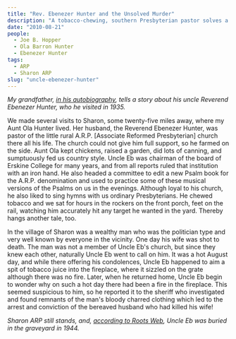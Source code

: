 ```yaml
---
title: "Rev. Ebenezer Hunter and the Unsolved Murder"
description: "A tobacco-chewing, southern Presbyterian pastor solves a crime."
date: "2010-08-21"
people:
  - Joe B. Hopper
  - Ola Barron Hunter
  - Ebenezer Hunter
tags:
  - ARP
  - Sharon ARP
slug: "uncle-ebenezer-hunter"
---
```


_My grandfather, [in his autobiography](http://joseph-hopper.com/#mission-to-korea), tells a story about his uncle Reverend Ebenezer Hunter, who he visited in 1935._

We made several visits to Sharon, some twenty-five miles away, where my Aunt Ola Hunter lived. Her husband, the Reverend Ebenezer Hunter, was pastor of the little rural A.R.P. [Associate Reformed Presbyterian] church there all his life. The church could not give him full support, so he farmed on the side. Aunt Ola kept chickens, raised a garden, did lots of canning, and sumptuously fed us country style. Uncle Eb was chairman of the board of Erskine College for many years, and from all reports ruled that institution with an iron hand. He also headed a committee to edit a new Psalm book for the A.R.P. denomination and used to practice some of these musical versions of the Psalms on us in the evenings. Although loyal to his church, he also liked to sing hymns with us ordinary Presbyterians. He chewed tobacco and we sat for hours in the rockers on the front porch, feet on the rail, watching him accurately hit any target he wanted in the yard. Thereby hangs another tale, too.

In the village of Sharon was a wealthy man who was the politician type and very well known by everyone in the vicinity. One day his wife was shot to death. The man was not a member of Uncle Eb's church, but since they knew each other, naturally Uncle Eb went to call on him. It was a hot August day, and while there offering his condolences, Uncle Eb happened to aim a spit of tobacco juice into the fireplace, where it sizzled on the grate although there was no fire. Later, when he returned home, Uncle Eb begin to wonder why on such a hot day there had been a fire in the fireplace. This seemed suspicious to him, so he reported it to the sheriff who investigated and found remnants of the man's bloody charred clothing which led to the arrest and conviction of the bereaved husband who had killed his wife!

_Sharon ARP still stands, and, [according to Roots Web](http://www.rootsweb.ancestry.com/~scyork/Cemetery/Sharon.html), Uncle Eb was buried in the graveyard in 1944._
